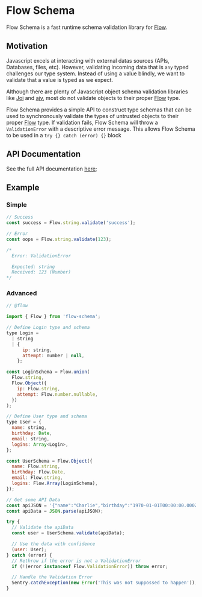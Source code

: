 # Flow Schema

Flow Schema is a fast runtime schema validation library for [Flow](https://flow.org).

## Motivation

Javascript excels at interacting with external datas sources (APIs, Databases, files, etc). However, validating incoming data that is `any` typed challenges our type system. Instead of using a value blindly, we want to validate that a value is typed as we expect.

Although there are plenty of Javascript object schema validation libraries like [Joi](https://github.com/hapijs/joi) and [ajv](https://github.com/epoberezkin/ajv), most do not validate objects to their proper [Flow](https://flow.org) type.

Flow Schema provides a simple API to construct type schemas that can be used to synchronously validate the types of untrusted objects to their proper [Flow](https://flow.org) type. If validation fails, Flow Schema will throw a `ValidationError` with a descriptive error message. This allows Flow Schema to be used in a `try {} catch (error) {}` block

## API Documentation

See the full API documentation [here](./doc/Flow.md);


## Example

### Simple

```javascript
// Success
const success = Flow.string.validate('success');

// Error
const oops = Flow.string.validate(123);

/*
  Error: ValidationError

  Expected: string
  Received: 123 (Number)
*/
```

### Advanced

```javascript
// @flow

import { Flow } from 'flow-schema';

// Define Login type and schema
type Login =
  | string
  | {
      ip: string,
      attempt: number | null,
    };

const LoginSchema = Flow.union(
  Flow.string,
  Flow.Object({
    ip: Flow.string,
    attempt: Flow.number.nullable,
  })
);

// Define User type and schema
type User = {
  name: string,
  birthday: Date,
  email: string,
  logins: Array<Login>,
};

const UserSchema = Flow.Object({
  name: Flow.string,
  birthday: Flow.Date,
  email: Flow.string,
  logins: Flow.Array(LoginSchema),
});

// Get some API Data
const apiJSON = '{"name":"Charlie","birthday":"1970-01-01T00:00:00.000Z","email":"charlie.bucket@wonka.net","logins":["192.168.1.0",{"ip":"8.8.8.8","attempt":null},{"ip":"8.8.4.4","attempt":2}]}';
const apiData = JSON.parse(apiJSON);

try {
  // Validate the apiData
  const user = UserSchema.validate(apiData);

  // Use the data with confidence
  (user: User);
} catch (error) {
  // Rethrow if the error is not a ValidationError
  if (!(error instanceof Flow.ValidationError)) throw error;

  // Handle the Validation Error
  Sentry.catchException(new Error('This was not suppossed to happen'));
}
```
